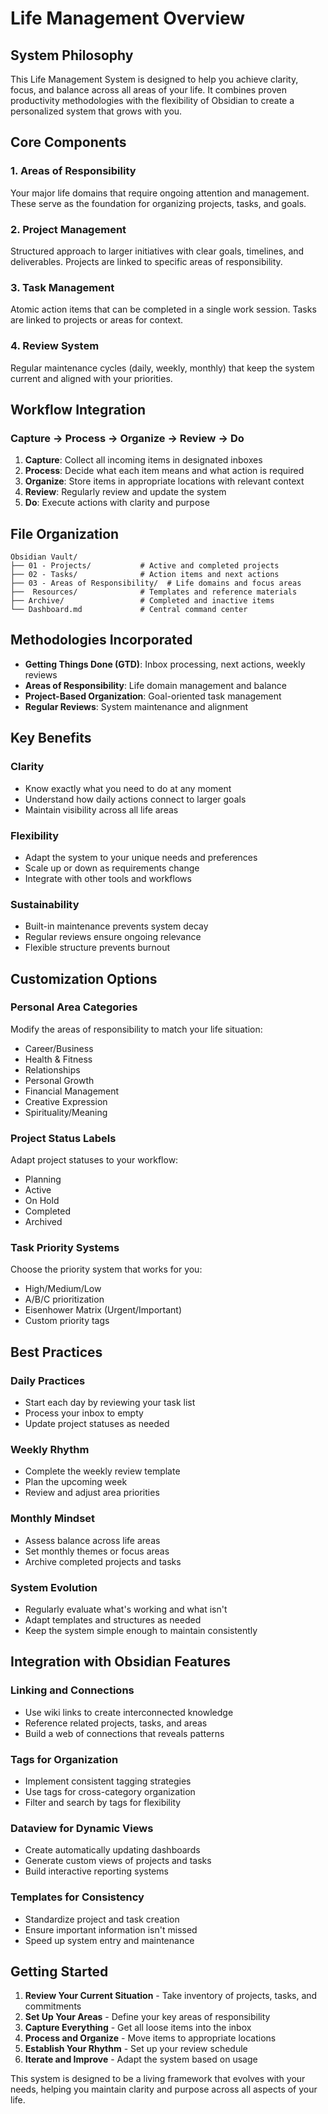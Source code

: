 # Life Management Overview

## System Philosophy

This Life Management System is designed to help you achieve clarity, focus, and balance across all areas of your life. It combines proven productivity methodologies with the flexibility of Obsidian to create a personalized system that grows with you.

## Core Components

### 1. Areas of Responsibility
Your major life domains that require ongoing attention and management. These serve as the foundation for organizing projects, tasks, and goals.

### 2. Project Management
Structured approach to larger initiatives with clear goals, timelines, and deliverables. Projects are linked to specific areas of responsibility.

### 3. Task Management
Atomic action items that can be completed in a single work session. Tasks are linked to projects or areas for context.

### 4. Review System
Regular maintenance cycles (daily, weekly, monthly) that keep the system current and aligned with your priorities.

## Workflow Integration

### Capture → Process → Organize → Review → Do

1. **Capture**: Collect all incoming items in designated inboxes
2. **Process**: Decide what each item means and what action is required
3. **Organize**: Store items in appropriate locations with relevant context
4. **Review**: Regularly review and update the system
5. **Do**: Execute actions with clarity and purpose

## File Organization

```
Obsidian Vault/
├── 01 - Projects/           # Active and completed projects
├── 02 - Tasks/              # Action items and next actions
├── 03 - Areas of Responsibility/  # Life domains and focus areas
├──  Resources/              # Templates and reference materials
├── Archive/                 # Completed and inactive items
└── Dashboard.md             # Central command center
```

## Methodologies Incorporated

- **Getting Things Done (GTD)**: Inbox processing, next actions, weekly reviews
- **Areas of Responsibility**: Life domain management and balance
- **Project-Based Organization**: Goal-oriented task management
- **Regular Reviews**: System maintenance and alignment

## Key Benefits

### Clarity
- Know exactly what you need to do at any moment
- Understand how daily actions connect to larger goals
- Maintain visibility across all life areas

### Flexibility
- Adapt the system to your unique needs and preferences
- Scale up or down as requirements change
- Integrate with other tools and workflows

### Sustainability
- Built-in maintenance prevents system decay
- Regular reviews ensure ongoing relevance
- Flexible structure prevents burnout

## Customization Options

### Personal Area Categories
Modify the areas of responsibility to match your life situation:
- Career/Business
- Health & Fitness
- Relationships
- Personal Growth
- Financial Management
- Creative Expression
- Spirituality/Meaning

### Project Status Labels
Adapt project statuses to your workflow:
- Planning
- Active
- On Hold
- Completed
- Archived

### Task Priority Systems
Choose the priority system that works for you:
- High/Medium/Low
- A/B/C prioritization
- Eisenhower Matrix (Urgent/Important)
- Custom priority tags

## Best Practices

### Daily Practices
- Start each day by reviewing your task list
- Process your inbox to empty
- Update project statuses as needed

### Weekly Rhythm
- Complete the weekly review template
- Plan the upcoming week
- Review and adjust area priorities

### Monthly Mindset
- Assess balance across life areas
- Set monthly themes or focus areas
- Archive completed projects and tasks

### System Evolution
- Regularly evaluate what's working and what isn't
- Adapt templates and structures as needed
- Keep the system simple enough to maintain consistently

## Integration with Obsidian Features

### Linking and Connections
- Use wiki links to create interconnected knowledge
- Reference related projects, tasks, and areas
- Build a web of connections that reveals patterns

### Tags for Organization
- Implement consistent tagging strategies
- Use tags for cross-category organization
- Filter and search by tags for flexibility

### Dataview for Dynamic Views
- Create automatically updating dashboards
- Generate custom views of projects and tasks
- Build interactive reporting systems

### Templates for Consistency
- Standardize project and task creation
- Ensure important information isn't missed
- Speed up system entry and maintenance

## Getting Started

1. **Review Your Current Situation** - Take inventory of projects, tasks, and commitments
2. **Set Up Your Areas** - Define your key areas of responsibility
3. **Capture Everything** - Get all loose items into the inbox
4. **Process and Organize** - Move items to appropriate locations
5. **Establish Your Rhythm** - Set up your review schedule
6. **Iterate and Improve** - Adapt the system based on usage

This system is designed to be a living framework that evolves with your needs, helping you maintain clarity and purpose across all aspects of your life.